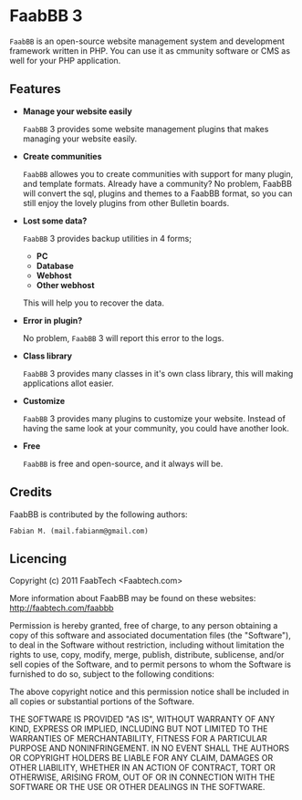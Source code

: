 FaabBB 3
============================================================
`FaabBB` is an open-source website management system and development framework written in PHP.
You can use it as cmmunity software or CMS as well for your PHP application.

Features
-----------
*	**Manage your website easily**

	`FaabBB` 3 provides some website management plugins that makes
	 managing your website easily.

*	**Create communities**

	`FaabBB` allowes you to create communities with support for many plugin,
	and template formats. Already have a community? No problem, FaabBB will convert
	the sql, plugins and themes to a FaabBB format, so you can still enjoy the lovely plugins
	from other Bulletin boards.

* 	**Lost some data?**

	`FaabBB` 3 provides backup utilities in 4 forms;

	* **PC**
	* **Database**
	* **Webhost**
	* **Other webhost**

	This will help you to recover the data.

* 	**Error in plugin?**

	No problem, `FaabBB` 3 will report this error to the logs.
* 	**Class library**

	`FaabBB` 3 provides many classes in it's own class library, this
	will making applications allot easier.

*	**Customize**

	`FaabBB` 3 provides many plugins to customize your website. Instead of having the same look
	at your community, you could have another look.

*	**Free**

	`FaabBB` is free and open-source, and it always will be.

Credits
----------
FaabBB is contributed by the following authors:

	Fabian M. (mail.fabianm@gmail.com)

Licencing
---------

  Copyright (c) 2011 FaabTech <Faabtech.com>

  More information about FaabBB may be found on these websites:
     http://faabtech.com/faabbb

  Permission is hereby granted, free of charge, to any person obtaining a copy
  of this software and associated documentation files (the "Software"), to deal
  in the Software without restriction, including without limitation the rights
  to use, copy, modify, merge, publish, distribute, sublicense, and/or sell
  copies of the Software, and to permit persons to whom the Software is
  furnished to do so, subject to the following conditions:

  The above copyright notice and this permission notice shall be included in
  all copies or substantial portions of the Software.

  THE SOFTWARE IS PROVIDED "AS IS", WITHOUT WARRANTY OF ANY KIND, EXPRESS OR
  IMPLIED, INCLUDING BUT NOT LIMITED TO THE WARRANTIES OF MERCHANTABILITY,
  FITNESS FOR A PARTICULAR PURPOSE AND NONINFRINGEMENT. IN NO EVENT SHALL THE
  AUTHORS OR COPYRIGHT HOLDERS BE LIABLE FOR ANY CLAIM, DAMAGES OR OTHER
  LIABILITY, WHETHER IN AN ACTION OF CONTRACT, TORT OR OTHERWISE, ARISING FROM,
  OUT OF OR IN CONNECTION WITH THE SOFTWARE OR THE USE OR OTHER DEALINGS IN
  THE SOFTWARE.
